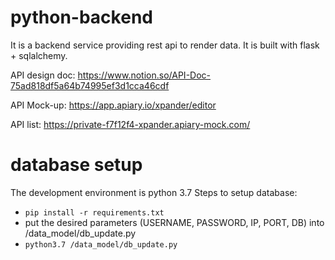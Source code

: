 # python-backend
It is a backend service providing rest api to render data. It is built with flask + sqlalchemy.

API design doc: https://www.notion.so/API-Doc-75ad818df5a64b74995ef3d1cca46cdf

API Mock-up: https://app.apiary.io/xpander/editor

API list: https://private-f7f12f4-xpander.apiary-mock.com/

# database setup
The development environment is python 3.7
Steps to setup database:
- ```pip install -r requirements.txt```
- put the desired parameters (USERNAME, PASSWORD, IP, PORT, DB) into /data_model/db_update.py
- ```python3.7 /data_model/db_update.py```

